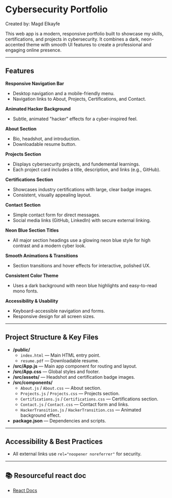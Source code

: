 # Cybersecurity Portfolio
Created by: Magd Elkayfe

This web app is a modern, responsive portfolio built to showcase my skills, certifications, and projects in cybersecurity. It combines a dark, neon-accented theme with smooth UI features to create a professional and engaging online presence.

---

## Features

**Responsive Navigation Bar**
- Desktop navigation and a mobile-friendly menu.
- Navigation links to About, Projects, Certifications, and Contact.

**Animated Hacker Background**
- Subtle, animated "hacker" effects for a cyber-inspired feel.

**About Section**
- Bio, headshot, and introduction.
- Downloadable resume button.

**Projects Section**
- Displays cybersecurity projects, and fundemental learnings.
- Each project card includes a title, description, and links (e.g., GitHub).

**Certifications Section**
- Showcases industry certifications with large, clear badge images.
- Consistent, visually appealing layout.

**Contact Section**
- Simple contact form for direct messages.
- Social media links (GitHub, LinkedIn) with secure external linking.

**Neon Blue Section Titles**
- All major section headings use a glowing neon blue style for high contrast and a modern cyber look.

**Smooth Animations & Transitions**
- Section transitions and hover effects for interactive, polished UX.

**Consistent Color Theme**
- Uses a dark background with neon blue highlights and easy-to-read mono fonts.

**Accessibility & Usability**
- Keyboard-accessible navigation and forms.
- Responsive design for all screen sizes.

---

## Project Structure & Key Files

- **/public/**
  - `index.html` — Main HTML entry point.
  - `resume.pdf` — Downloadable resume.
- **/src/App.js** — Main app component for routing and layout.
- **/src/App.css** — Global styles and footer.
- **/src/assets/** — Headshot and certification badge images.
- **/src/components/**
  - `About.js` / `About.css` — About section.
  - `Projects.js` / `Projects.css` — Projects section.
  - `Certifications.js` / `Certifications.css` — Certifications section.
  - `Contact.js` / `Contact.css` — Contact form and links.
  - `HackerTransition.js` / `HackerTransition.css` — Animated background effect.
- **package.json** — Dependencies and scripts.

---

## Accessibility & Best Practices
- All external links use `rel="noopener noreferrer"` for security.
---

## 📚 Resourceful react doc
- [React Docs](https://react.dev/learn)
